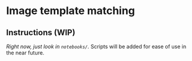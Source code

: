 # Image template matching

## Instructions (WIP)

*Right now, just look in `notebooks/`.* Scripts will be added for ease of use in the near future.